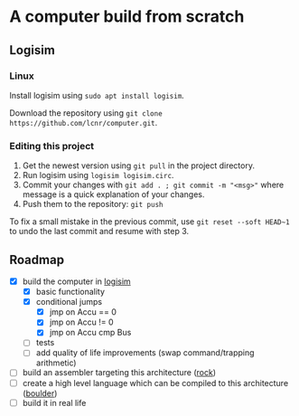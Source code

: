 # A computer build from scratch

## Logisim

### Linux

Install logisim using `sudo apt install logisim`.

Download the repository using `git clone https://github.com/lcnr/computer.git`.

### Editing this project

1. Get the newest version using `git pull` in the project directory.
2. Run logisim using `logisim logisim.circ`.
3. Commit your changes with `git add . ; git commit -m "<msg>"`
where message is a quick explanation of your changes.
4. Push them to the repository: `git push`

To fix a small mistake in the previous commit, use `git reset --soft HEAD~1`
to undo the last commit and resume with step 3.

## Roadmap

- [x] build the computer in [logisim]
  - [x] basic functionality
  - [x] conditional jumps
    - [x] jmp on Accu == 0
    - [x] jmp on Accu != 0
    - [x] jmp on Accu cmp Bus
  - [ ] tests
  - [ ] add quality of life improvements (swap command/trapping arithmetic)
- [ ] build an assembler targeting this architecture ([rock])
- [ ] create a high level language which can be compiled to this architecture ([boulder])
- [ ] build it in real life

[logisim]: http://www.cburch.com/logisim
[rock]: ./rock/README.md
[boulder]: ./boulder/README.md
